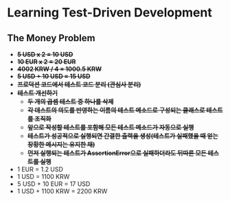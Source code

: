 # Learning Test-Driven Development

## The Money Problem
- ~~**5 USD x 2 = 10 USD**~~
- ~~**10 EUR x 2 = 20 EUR**~~
- ~~**4002 KRW / 4 = 1000.5 KRW**~~
- ~~**5 USD + 10 USD = 15 USD**~~
- ~~**프로덕션 코드에서 테스트 코드 분리 (관심사 분리)**~~
- ~~**테스트 개선하기**~~
  - ~~**두 개의 곱셈 테스트 중 하나를 삭제**~~
  - ~~**각 데스트의 의도를 반영하는 이름의 테스트 메소드로 구성되는 클래스로 테스트를 조직화**~~
  - ~~**앞으로 작성할 테스트를 포함해 모든 테스트 메소드가 자동으로 실행**~~
  - ~~**테스트가 성공적으로 실행되면 간결한 출력을 생성(테스트가 실패했을 때 얻는 장황한 메시지는 유지한 채)**~~
  - **~~먼저 실행되는 테스트가 AssertionError으로 실패하더라도 뒤따른 모든 테스트를 실행~~**
- 1 EUR = 1.2 USD
- 1 USD = 1100 KRW
- 5 USD + 10 EUR = 17 USD
- 1 USD + 1100 KRW = 2200 KRW